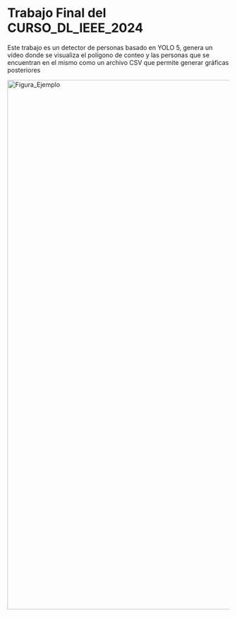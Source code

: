 # Trabajo Final del CURSO_DL_IEEE_2024
Este trabajo es un detector de personas basado en YOLO 5, genera un vídeo donde se visualiza el polígono de conteo y las personas que se encuentran en el mismo como un archivo CSV que permite generar gráficas posteriores

<img width="1200" alt="Figura_Ejemplo" src="https://github.com/paulytito/trabajo_final/assets/159193716/66110f6a-5c41-4ab3-a79c-72a5913251fc">
